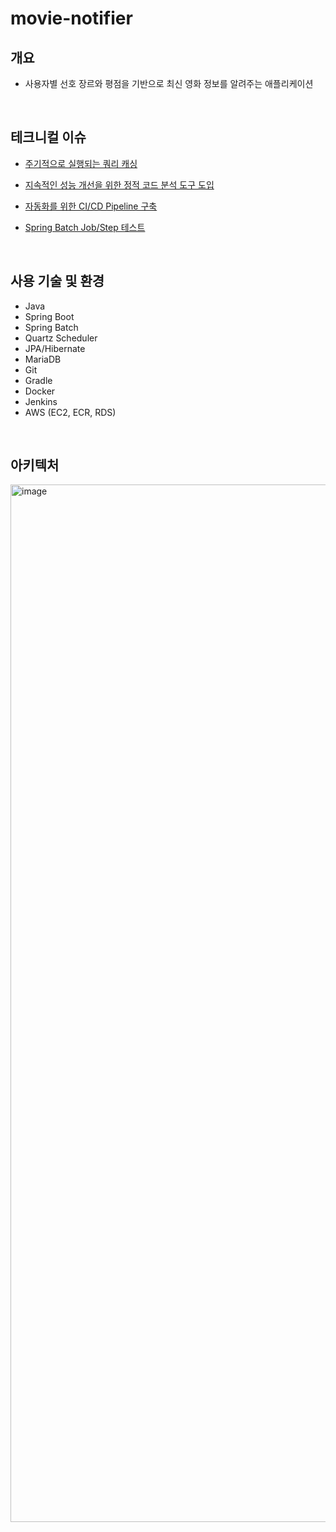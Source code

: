 # movie-notifier

## 개요
- 사용자별 선호 장르와 평점을 기반으로 최신 영화 정보를 알려주는 애플리케이션
<br>

## 테크니컬 이슈
- [주기적으로 실행되는 쿼리 캐싱](https://github.com/iamjunhyeok/movie-notifier/wiki/%EC%A3%BC%EA%B8%B0%EC%A0%81%EC%9C%BC%EB%A1%9C-%EC%8B%A4%ED%96%89%EB%90%98%EB%8A%94-%EC%BF%BC%EB%A6%AC-%EC%BA%90%EC%8B%B1)

- [지속적인 성능 개선을 위한 정적 코드 분석 도구 도입](https://github.com/iamjunhyeok/pet-sitter-and-walk-mate/wiki/%EC%A7%80%EC%86%8D%EC%A0%81%EC%9D%B8-%EC%84%B1%EB%8A%A5-%EA%B0%9C%EC%84%A0%EC%9D%84-%EC%9C%84%ED%95%9C-%EC%A0%95%EC%A0%81-%EC%BD%94%EB%93%9C-%EB%B6%84%EC%84%9D-%EB%8F%84%EA%B5%AC)

- [자동화를 위한 CI/CD Pipeline 구축](https://github.com/iamjunhyeok/pet-sitter-and-walk-mate/wiki/%EC%9E%90%EB%8F%99%ED%99%94%EB%A5%BC-%EC%9C%84%ED%95%9C-CI-CD-Pipeline-%EA%B5%AC%EC%B6%95)

- [Spring Batch Job/Step 테스트](https://github.com/iamjunhyeok/movie-notifier/wiki/Spring-Batch-%ED%85%8C%EC%8A%A4%ED%8A%B8)
<br>

## 사용 기술 및 환경
- Java
- Spring Boot
- Spring Batch
- Quartz Scheduler
- JPA/Hibernate
- MariaDB
- Git
- Gradle
- Docker
- Jenkins
- AWS (EC2, ECR, RDS)
<br>

## 아키텍처
<img width="1660" alt="image" src="https://github.com/iamjunhyeok/movie-notifier/assets/93698160/9845f71e-8693-467d-9b24-b990d341987f">
<br>
